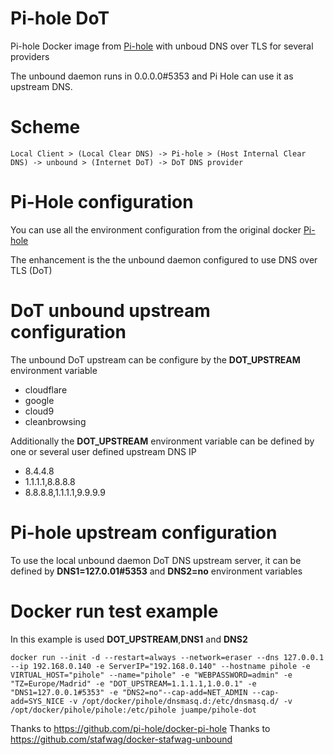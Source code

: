 # Pi-hole DoT
Pi-hole Docker image from [Pi-hole](https://pi-hole.net) with unboud DNS over TLS for several providers

The unbound daemon runs in 0.0.0.0#5353 and Pi Hole can use it as upstream DNS.

# Scheme
`Local Client > (Local Clear DNS) -> Pi-hole > (Host Internal Clear DNS) -> unbound > (Internet DoT) -> DoT DNS provider`

# Pi-Hole configuration
You can use all the environment configuration from the original docker [Pi-hole](https://hub.docker.com/r/pihole/pihole/)

The enhancement is the the unbound daemon configured to use DNS over TLS (DoT)

# DoT unbound upstream configuration
The unbound DoT upstream can be configure by the **DOT_UPSTREAM** environment variable
* cloudflare
* google
* cloud9
* cleanbrowsing

Additionally the **DOT_UPSTREAM** environment variable can be defined by one or several user defined upstream DNS IP
* 8.4.4.8
* 1.1.1.1,8.8.8.8
* 8.8.8.8,1.1.1.1,9.9.9.9

# Pi-hole upstream configuration
To use the local unbound daemon DoT DNS upstream server, it can be defined by **DNS1=127.0.01#5353** and **DNS2=no** environment variables


# Docker run test example
In this example is used **DOT_UPSTREAM**,**DNS1** and **DNS2**

`docker run --init -d --restart=always --network=eraser --dns 127.0.0.1 --ip 192.168.0.140 -e ServerIP="192.168.0.140" --hostname pihole -e VIRTUAL_HOST="pihole" --name="pihole" -e "WEBPASSWORD=admin" -e "TZ=Europe/Madrid" -e "DOT_UPSTREAM=1.1.1.1,1.0.0.1" -e "DNS1=127.0.0.1#5353" -e "DNS2=no"--cap-add=NET_ADMIN --cap-add=SYS_NICE -v /opt/docker/pihole/dnsmasq.d:/etc/dnsmasq.d/ -v /opt/docker/pihole/pihole:/etc/pihole juampe/pihole-dot`


Thanks to https://github.com/pi-hole/docker-pi-hole
Thanks to https://github.com/stafwag/docker-stafwag-unbound
